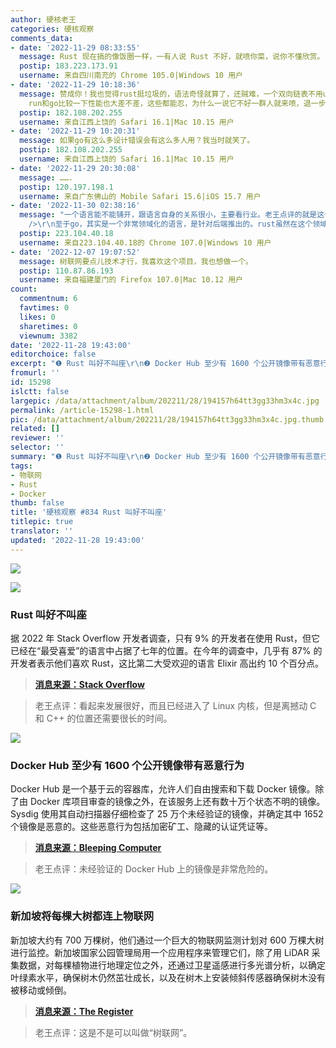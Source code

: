 ```yaml
---
author: 硬核老王
categories: 硬核观察
comments_data:
- date: '2022-11-29 08:33:55'
  message: Rust 现在搞的像饭圈一样，一有人说 Rust 不好，就喷你菜，说你不懂欣赏。
  postip: 183.223.173.91
  username: 来自四川南充的 Chrome 105.0|Windows 10 用户
- date: '2022-11-29 10:18:36'
  message: 赞成你！我也觉得rust挺垃圾的，语法奇怪就算了，还贼难，一个双向链表不用unsafe就必须裹各种套子(Arc,rc,refcell各种套子套来套去)，cargo
    run和go比较一下性能也大差不差，这些都能忍，为什么一说它不好一群人就来喷，退一步越想越气，我们要成立反rust联盟！与他们对抗，但是直接反太明目张胆，我们明面上要举另一面大旗对抗，就选go，不过go也有缺点，就是不该加泛型，增加了不必要的复杂度，但比起丑陋加饭圈横行的rust，go好太多了，不过go也有大黑子，曾经听到有人说go是一个民科设计的语言，犯了各种上个世纪的语言都不会犯的错
  postip: 182.108.202.255
  username: 来自江西上饶的 Safari 16.1|Mac 10.15 用户
- date: '2022-11-29 10:20:31'
  message: 如果go有这么多设计错误会有这么多人用？我当时就笑了。
  postip: 182.108.202.255
  username: 来自江西上饶的 Safari 16.1|Mac 10.15 用户
- date: '2022-11-29 20:30:08'
  message: …….
  postip: 120.197.198.1
  username: 来自广东佛山的 Mobile Safari 15.6|iOS 15.7 用户
- date: '2022-11-30 02:38:16'
  message: "一个语言能不能铺开，跟语言自身的关系很小，主要看行业。老王点评的就是这个意思，因为现在还有很多依赖c/cpp的基础设施没有迭代，没有给rust让出足够的空位，再加上rust没有过硬的后台，所以才是现在这么个地位。但在新全能语言中，rust已经表现出了明显的优势，各个大厂的背书也让rust的前景一片明朗<br
    />\r\n至于go，其实是一个非常领域化的语言，是针对后端推出的。rust虽然在这个领域也搞了很多小动作，但归根到底不是这个生态位的必选，而且没有谷歌那样的后台，所以肯定占不到多少便宜。现在编程领域后端吃香，所以能看到go的盛世毫不奇怪"
  postip: 223.104.40.18
  username: 来自223.104.40.18的 Chrome 107.0|Windows 10 用户
- date: '2022-12-07 19:07:52'
  message: 树联网要点儿技术才行，我喜欢这个项目，我也想做一个。
  postip: 110.87.86.193
  username: 来自福建厦门的 Firefox 107.0|Mac 10.12 用户
count:
  commentnum: 6
  favtimes: 0
  likes: 0
  sharetimes: 0
  viewnum: 3382
date: '2022-11-28 19:43:00'
editorchoice: false
excerpt: "❶ Rust 叫好不叫座\r\n❷ Docker Hub 至少有 1600 个公开镜像带有恶意行为\r\n❸ 新加坡将每棵大树都连上物联网"
fromurl: ''
id: 15298
islctt: false
largepic: /data/attachment/album/202211/28/194157h64tt3gg33hm3x4c.jpg
permalink: /article-15298-1.html
pic: /data/attachment/album/202211/28/194157h64tt3gg33hm3x4c.jpg.thumb.jpg
related: []
reviewer: ''
selector: ''
summary: "❶ Rust 叫好不叫座\r\n❷ Docker Hub 至少有 1600 个公开镜像带有恶意行为\r\n❸ 新加坡将每棵大树都连上物联网"
tags:
- 物联网
- Rust
- Docker
thumb: false
title: '硬核观察 #834 Rust 叫好不叫座'
titlepic: true
translator: ''
updated: '2022-11-28 19:43:00'
---
```


![](/data/attachment/album/202211/28/194157h64tt3gg33hm3x4c.jpg)


![](/data/attachment/album/202211/28/194205jbhvw4d4edefbube.jpg)


### Rust 叫好不叫座


据 2022 年 Stack Overflow 开发者调查，只有 9% 的开发者在使用 Rust，但它已经在“最受喜爱”的语言中占据了七年的位置。在今年的调查中，几乎有 87% 的开发者表示他们喜欢 Rust，这比第二大受欢迎的语言 Elixir 高出约 10 个百分点。



> 
> **[消息来源：Stack Overflow](https://survey.stackoverflow.co/2022/#technology-most-loved-dreaded-and-wanted)**
> 
> 
> 



> 
> 老王点评：看起来发展很好，而且已经进入了 Linux 内核，但是离撼动 C 和 C++ 的位置还需要很长的时间。
> 
> 
> 


![](/data/attachment/album/202211/28/194241baa99bfi70av4i9k.jpg)


### Docker Hub 至少有 1600 个公开镜像带有恶意行为


Docker Hub 是一个基于云的容器库，允许人们自由搜索和下载 Docker 镜像。除了由 Docker 库项目审查的镜像之外，在该服务上还有数十万个状态不明的镜像。Sysdig 使用其自动扫描器仔细检查了 25 万个未经验证的镜像，并确定其中 1652 个镜像是恶意的。这些恶意行为包括加密矿工、隐藏的认证凭证等。



> 
> **[消息来源：Bleeping Computer](https://www.bleepingcomputer.com/news/security/docker-hub-repositories-hide-over-1-650-malicious-containers/)**
> 
> 
> 



> 
> 老王点评：未经验证的 Docker Hub 上的镜像是非常危险的。
> 
> 
> 


![](/data/attachment/album/202211/28/194255wnizwpmjpzoia7sh.jpg)


### 新加坡将每棵大树都连上物联网


新加坡大约有 700 万棵树，他们通过一个巨大的物联网监测计划对 600 万棵大树进行监控。新加坡国家公园管理局用一个应用程序来管理它们，除了用 LiDAR 采集数据，对每棵植物进行地理定位之外，还通过卫星遥感进行多光谱分析，以确定叶绿素水平，确保树木仍然茁壮成长，以及在树木上安装倾斜传感器确保树木没有被移动或倾倒。



> 
> **[消息来源：The Register](https://www.theregister.com/2022/11/28/automating_tree_management/)**
> 
> 
> 



> 
> 老王点评：这是不是可以叫做“树联网”。
> 
> 
>